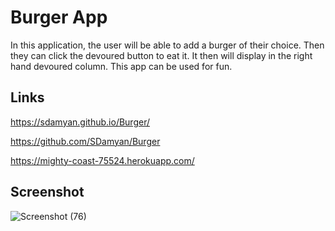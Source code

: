 # Burger App
In this application, the user will be able to add a burger of their choice.  Then they can click the devoured button to eat it.   It then will display in the right hand devoured column.  This app can be used for fun.

## Links
https://sdamyan.github.io/Burger/

https://github.com/SDamyan/Burger

https://mighty-coast-75524.herokuapp.com/

## Screenshot
![Screenshot (76)](https://user-images.githubusercontent.com/55151732/73601836-1288f880-452e-11ea-8780-ec2b20402942.png)